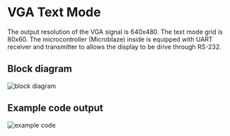 # VGA Text Mode

The output resolution of the VGA signal is 640x480. The text mode grid is 80x60. The microcontroller (Microblaze) inside is equipped with UART receiver and transmitter to allows the display to be drive through RS-232.

## Block diagram

![block diagram](https://image.noelshack.com/fichiers/2018/01/7/1515326949-cgrom-fpga.png)

## Example code output

![example code](https://image.noelshack.com/fichiers/2018/01/7/1515334407-outout.png)
